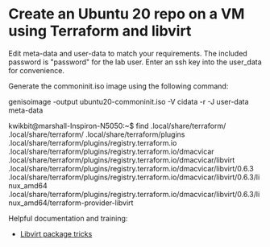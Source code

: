 
# Create an Ubuntu 20 repo on a VM using Terraform and libvirt


Edit meta-data and user-data to match your requirements. The included password is "password" for the lab user.
Enter an ssh key into the  user_data for convenience.

Generate the commoninit.iso image using the following command:

genisoimage -output ubuntu20-commoninit.iso -V cidata -r -J user-data meta-data


kwikbit@marshall-Inspiron-N5050:~$ find .local/share/terraform/
.local/share/terraform/
.local/share/terraform/plugins
.local/share/terraform/plugins/registry.terraform.io
.local/share/terraform/plugins/registry.terraform.io/dmacvicar
.local/share/terraform/plugins/registry.terraform.io/dmacvicar/libvirt
.local/share/terraform/plugins/registry.terraform.io/dmacvicar/libvirt/0.6.3
.local/share/terraform/plugins/registry.terraform.io/dmacvicar/libvirt/0.6.3/linux_amd64
.local/share/terraform/plugins/registry.terraform.io/dmacvicar/libvirt/0.6.3/linux_amd64/terraform-provider-libvirt




Helpful documentation and training:

* [Libvirt package tricks](https://github.com/dmacvicar/terraform-provider-libvirt/issues/747)
